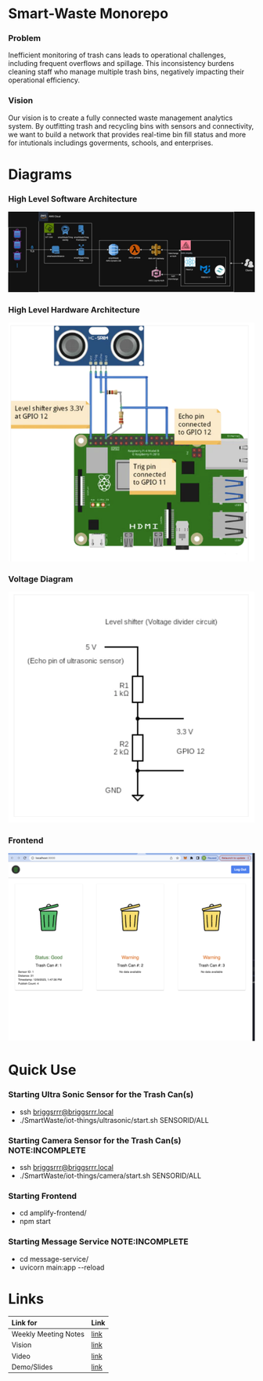 # Smart-Waste Monorepo


### Problem 
Inefficient monitoring of trash cans leads to operational challenges, including frequent overflows and spillage. This inconsistency burdens cleaning staff who manage multiple trash bins, negatively impacting their operational efficiency.

### Vision
Our vision is to create a fully connected waste management analytics system. By outfitting trash and recycling bins with sensors and connectivity, we want to build a network that provides real-time bin fill status and more for intutionals includings goverments, schools, and enterprises.



# Diagrams 

### High Level Software Architecture
![High Level Software Architecture](assets/smartwaste-software-diagram.jpg)

### High Level Hardware Architecture
![High Level Hardware Architecture](assets/smartwaste-hardware-diagram.png)

### Voltage Diagram
![Voltage Diagram](assets/smartwaste-voltage-diagram.png)

### Frontend 
![Alt text](assets/smartwaste-frontend.png)

# Quick Use 

### Starting Ultra Sonic Sensor for the Trash Can(s)
- ssh briggsrrr@briggsrrr.local
- ./SmartWaste/iot-things/ultrasonic/start.sh SENSORID/ALL

### Starting Camera Sensor for the Trash Can(s) NOTE:INCOMPLETE
- ssh briggsrrr@briggsrrr.local
- ./SmartWaste/iot-things/camera/start.sh SENSORID/ALL

### Starting Frontend
- cd amplify-frontend/
- npm start

### Starting Message Service NOTE:INCOMPLETE
- cd message-service/
- uvicorn main:app --reload

# Links

|     Link for     | Link                              | 
|:-------------------|:----------------------------------|
|Weekly Meeting Notes| [link](https://docs.google.com/document/d/1GXyXUnTMKGIcYvyj-8aEd7spdDEeYQJQScLqdhkhCxc/edit?usp=sharing)   |
|Vision              | [link](https://docs.google.com/document/d/19BQFE9qavzx0fWWvS-5EhH40ZsDCvB0uqDrFN7ACtwo/edit?usp=sharing)   |
|Video               | [link](https://drive.google.com/file/d/1SWTUXYR9hFK_UC1rnRJ8pPk7njHYbbI1/view?usp=drive_link)   |
|Demo/Slides         | [link](https://docs.google.com/presentation/d/12mB6Wt0_9NVAGVgqEKEsMamqNH9BfbzvOCWJjXsjpRA/edit?usp=sharing)   |


